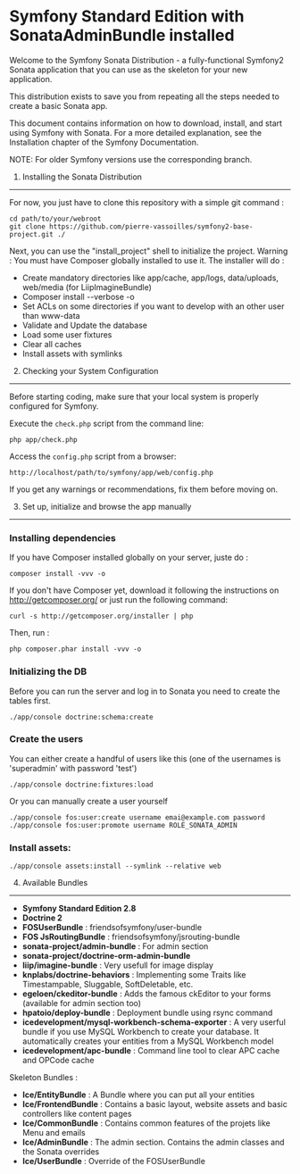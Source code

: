 Symfony Standard Edition with SonataAdminBundle installed
==============================================

Welcome to the Symfony Sonata Distribution - a fully-functional Symfony2 Sonata application that you can use as the skeleton for your new application.

This distribution exists to save you from repeating all the steps needed to create a basic Sonata app.

This document contains information on how to download, install, and start using Symfony with Sonata. For a more detailed explanation, see the Installation chapter of the Symfony Documentation.

NOTE: For older Symfony versions use the corresponding branch.

1) Installing the Sonata Distribution
-------------------------------------

For now, you just have to clone this repository with a simple git command :

    cd path/to/your/webroot
    git clone https://github.com/pierre-vassoilles/symfony2-base-project.git ./
    
Next, you can use the "install_project" shell to initialize the project.
Warning : You must have Composer globally installed to use it.
The installer will do :

- Create mandatory directories like app/cache, app/logs, data/uploads, web/media (for LiipImagineBundle)
- Composer install --verbose -o
- Set ACLs on some directories if you want to develop with an other user than www-data
- Validate and Update the database
- Load some user fixtures
- Clear all caches
- Install assets with symlinks


2) Checking your System Configuration
-------------------------------------

Before starting coding, make sure that your local system is properly
configured for Symfony.

Execute the `check.php` script from the command line:

    php app/check.php

Access the `config.php` script from a browser:

    http://localhost/path/to/symfony/app/web/config.php

If you get any warnings or recommendations, fix them before moving on.

3) Set up, initialize and browse the app manually
-------------------------------------------------

### Installing dependencies

If you have Composer installed globally on your server, juste do :

    composer install -vvv -o
    
If you don't have Composer yet, download it following the instructions on
http://getcomposer.org/ or just run the following command:

    curl -s http://getcomposer.org/installer | php
    
Then, run :
    
    php composer.phar install -vvv -o

### Initializing the DB

Before you can run the server and log in to Sonata you need to create the
tables first.

    ./app/console doctrine:schema:create

### Create the users

You can either create a handful of users like this (one of the usernames is 
'superadmin' with password 'test')

    ./app/console doctrine:fixtures:load

Or you can manually create a user yourself

    ./app/console fos:user:create username emai@example.com password
    ./app/console fos:user:promote username ROLE_SONATA_ADMIN

### Install assets:

    ./app/console assets:install --symlink --relative web


4) Available Bundles
-------------------------------------------------

- **Symfony Standard Edition 2.8**
- **Doctrine 2**
- **FOSUserBundle** : friendsofsymfony/user-bundle
- **FOS JsRoutingBundle** : friendsofsymfony/jsrouting-bundle
- **sonata-project/admin-bundle**  : For admin section
- **sonata-project/doctrine-orm-admin-bundle**
- **liip/imagine-bundle** : Very usefull for image display
- **knplabs/doctrine-behaviors** : Implementing some Traits like Timestampable, Sluggable, SoftDeletable, etc.
- **egeloen/ckeditor-bundle** : Adds the famous ckEditor to your forms (available for admin section too)
- **hpatoio/deploy-bundle** : Deployment bundle using rsync command
- **icedevelopment/mysql-workbench-schema-exporter** : A very userful bundle if you use MySQL Workbench to create your database. It automatically creates your entities from a MySQL Workbench model
- **icedevelopment/apc-bundle** : Command line tool to clear APC cache and OPCode cache

Skeleton Bundles :

- **Ice/EntityBundle** : A Bundle where you can put all your entities
- **Ice/FrontendBundle** : Contains a basic layout, website assets and basic controllers like content pages
- **Ice/CommonBundle** : Contains common features of the projets like Menu and emails
- **Ice/AdminBundle** : The admin section. Contains the admin classes and the Sonata overrides
- **Ice/UserBundle** : Override of the FOSUserBundle
